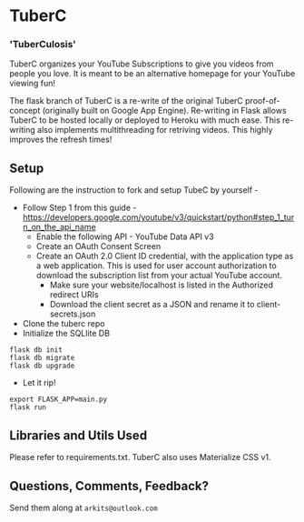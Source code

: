 # TuberC
### 'TuberCulosis'

TuberC organizes your YouTube Subscriptions to give you videos from people you love. It is meant to be an alternative homepage for your YouTube viewing fun!

The flask branch of TuberC is a re-write of the original TuberC proof-of-concept (originally built on Google App Engine). Re-writing in Flask allows TuberC to be hosted locally or deployed to Heroku with much ease. This re-writing also implements multithreading for retriving videos. This highly improves the refresh times!


## Setup

Following are the instruction to fork and setup TubeC by yourself -

* Follow Step 1 from this guide - https://developers.google.com/youtube/v3/quickstart/python#step_1_turn_on_the_api_name
  * Enable the following API - YouTube Data API v3	
  * Create an OAuth Consent Screen
  * Create an OAuth 2.0 Client ID credential, with the application type as a web application. This is used for user account authorization to download the subscription list from your actual YouTube account.
    * Make sure your website/localhost is listed in the Authorized redirect URIs
    * Download the client secret as a JSON and rename it to client-secrets.json
* Clone the tuberc repo
* Initialize the SQLlite DB
```
flask db init
flask db migrate
flask db upgrade
```
* Let it rip!
```
export FLASK_APP=main.py
flask run
```

## Libraries and Utils Used 

Please refer to requirements.txt. TuberC also uses Materialize CSS v1.

## Questions, Comments, Feedback?

Send them along at `arkits@outlook.com`
